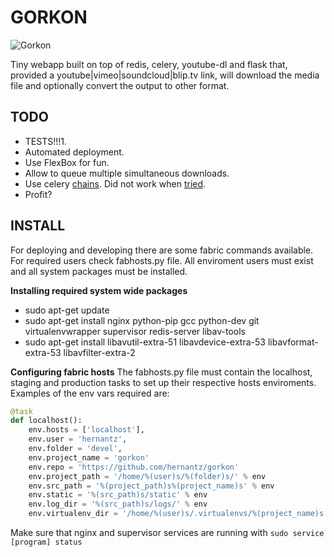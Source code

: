 GORKON
======
![Gorkon](http://fc09.deviantart.net/fs4/i/2004/221/b/7/Orc_Shaman.jpg)


Tiny webapp built on top of redis, celery, youtube-dl and flask that, provided
a youtube|vimeo|soundcloud|blip.tv link, will download the media file and
optionally convert the output to other format.


## TODO
* TESTS!!!1.
* Automated deployment.
* Use FlexBox for fun.
* Allow to queue multiple simultaneous downloads.
* Use celery [chains][chains]. Did not work when [tried][stackoverflow].
* Profit?


## INSTALL
For deploying and developing there are some fabric commands available.
For required users check fabhosts.py file.
All enviroment users must exist and all system packages must be installed.

**Installing required system wide packages**
* sudo apt-get update
* sudo apt-get install nginx python-pip gcc python-dev git virtualenvwrapper supervisor redis-server libav-tools
* sudo apt-get install libavutil-extra-51 libavdevice-extra-53 libavformat-extra-53 libavfilter-extra-2

**Configuring fabric hosts**
The fabhosts.py file must contain the localhost, staging and production tasks to set up their respective
hosts enviroments. 
Examples of the env vars required are:

```python
@task
def localhost():
    env.hosts = ['localhost'],
    env.user = 'hernantz',
    env.folder = 'devel',
    env.project_name = 'gorkon'
    env.repo = 'https://github.com/hernantz/gorkon'
    env.project_path = '/home/%(user)s/%(folder)s/' % env
    env.src_path = '%(project_path)s%(project_name)s' % env
    env.static = '%(src_path)s/static' % env
    env.log_dir = '%(src_path)s/logs/' % env
    env.virtualenv_dir = '/home/%(user)s/.virtualenvs/%(project_name)s' % env
```

Make sure that nginx and supervisor services are running with `sudo service [program] status`

[chains]: http://docs.celeryproject.org/en/latest/userguide/canvas.html#chains "Celery chains documentation"
[stackoverflow]: http://stackoverflow.com/questions/16306175/get-progress-from-async-python-celery-chain-by-chain-id "Get progress from async python celery chain by chain id"

